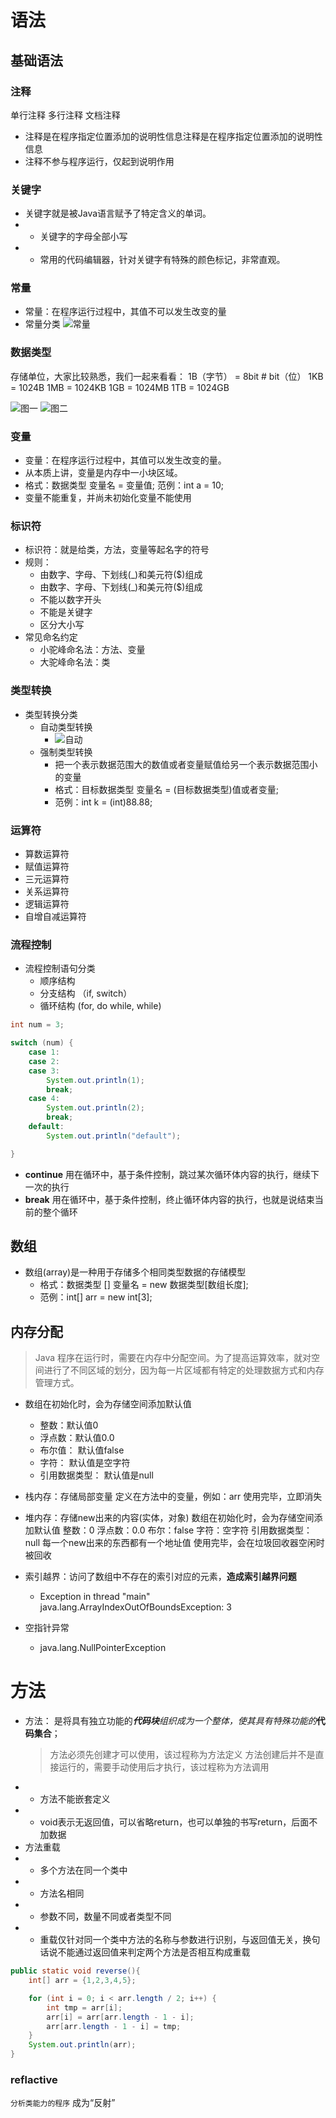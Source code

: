 # 语法
## 基础语法
### 注释
单行注释 多行注释 文档注释
- 注释是在程序指定位置添加的说明性信息注释是在程序指定位置添加的说明性信息
- 注释不参与程序运行，仅起到说明作用

### 关键字
- 关键字就是被Java语言赋予了特定含义的单词。
- - 关键字的字母全部小写
- - 常用的代码编辑器，针对关键字有特殊的颜色标记，非常直观。

### 常量
- 常量：在程序运行过程中，其值不可以发生改变的量
- 常量分类 ![常量](img/java/idea-icon-003.png)


### 数据类型

存储单位，大家比较熟悉，我们一起来看看：
1B（字节） = 8bit  # bit（位）
1KB = 1024B
1MB = 1024KB
1GB = 1024MB
1TB = 1024GB

![图一](img/java/idea-icon-005.png)
![图二](img/java/idea-icon-004.png)

### 变量
- 变量：在程序运行过程中，其值可以发生改变的量。
- 从本质上讲，变量是内存中一小块区域。
- 格式：数据类型 变量名 = 变量值; 范例：int a = 10;
- 变量不能重复，并尚未初始化变量不能使用

### 标识符
- 标识符：就是给类，方法，变量等起名字的符号
- 规则：
  - 由数字、字母、下划线(_)和美元符($)组成
  - 由数字、字母、下划线(_)和美元符($)组成
  - 不能以数字开头
  - 不能是关键字
  - 区分大小写
- 常见命名约定
  - 小驼峰命名法：方法、变量
  - 大驼峰命名法：类

### 类型转换
- 类型转换分类
    - 自动类型转换
      - ![自动](img/Java/idea-icon-006.png) 
    - 强制类型转换
      - 把一个表示数据范围大的数值或者变量赋值给另一个表示数据范围小的变量
      - 格式：目标数据类型 变量名 = (目标数据类型)值或者变量;
      - 范例：int k = (int)88.88;

### 运算符
- 算数运算符
- 赋值运算符
- 三元运算符
- 关系运算符
- 逻辑运算符
- 自增自减运算符

### 流程控制
- 流程控制语句分类
  - 顺序结构
  - 分支结构 （if, switch）
  - 循环结构  (for, do while, while)
  
```java
int num = 3;

switch (num) {
    case 1:
    case 2:
    case 3:
        System.out.println(1);
        break;
    case 4:
        System.out.println(2);
        break;
    default:
        System.out.println("default");

}
```

- **continue**	用在循环中，基于条件控制，跳过某次循环体内容的执行，继续下一次的执行
- **break**	用在循环中，基于条件控制，终止循环体内容的执行，也就是说结束当前的整个循环

## 数组
- 数组(array)是一种用于存储多个相同类型数据的存储模型
  - 格式：数据类型 [] 变量名 =  new  数据类型[数组长度];
  - 范例：int[] arr = new int[3];
## 内存分配
> Java 程序在运行时，需要在内存中分配空间。为了提高运算效率，就对空间进行了不同区域的划分，因为每一片区域都有特定的处理数据方式和内存管理方式。

- 数组在初始化时，会为存储空间添加默认值
  - 整数：默认值0
  - 浮点数：默认值0.0
  - 布尔值： 默认值false
  - 字符： 默认值是空字符
  - 引用数据类型： 默认值是null

- 栈内存：存储局部变量
定义在方法中的变量，例如：arr
使用完毕，立即消失
- 堆内存：存储new出来的内容(实体，对象)
数组在初始化时，会为存储空间添加默认值
	整数：0
	浮点数：0.0
	布尔：false
	字符：空字符
	引用数据类型：null
每一个new出来的东西都有一个地址值
使用完毕，会在垃圾回收器空闲时被回收
- 索引越界：访问了数组中不存在的索引对应的元素，**造成索引越界问题**
  - Exception in thread "main" java.lang.ArrayIndexOutOfBoundsException: 3
- 空指针异常
  - java.lang.NullPointerException


# 方法
- 方法： 是将具有独立功能的***代码块**组织成为一个整体，使其具有特殊功能的***代码集合**；
  > 方法必须先创建才可以使用，该过程称为方法定义
    方法创建后并不是直接运行的，需要手动使用后才执行，该过程称为方法调用
- - 方法不能嵌套定义
- - void表示无返回值，可以省略return，也可以单独的书写return，后面不加数据
- 方法重载
- - 多个方法在同一个类中
- - 方法名相同
- - 参数不同，数量不同或者类型不同
- - 重载仅针对同一个类中方法的名称与参数进行识别，与返回值无关，换句话说不能通过返回值来判定两个方法是否相互构成重载

```java
public static void reverse(){
    int[] arr = {1,2,3,4,5};

    for (int i = 0; i < arr.length / 2; i++) {
        int tmp = arr[i];
        arr[i] = arr[arr.length - 1 - i];
        arr[arr.length - 1 - i] = tmp;
    }
    System.out.println(arr);
}
```

### reflactive
``分析类能力的程序`` 成为“反射”







